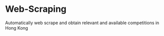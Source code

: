 # Web-Scraping
Automatically web scrape and obtain relevant and available competitions in Hong Kong
